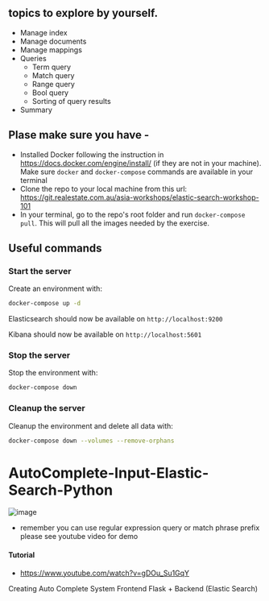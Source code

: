 

## topics to explore by yourself.

- Manage index
- Manage documents 
- Manage mappings
- Queries
    - Term query
    - Match query
    - Range query
    - Bool query
    - Sorting of query results
- Summary

## Plase make sure you have - 


* Installed Docker following the instruction in https://docs.docker.com/engine/install/ (if they are not in your machine). Make sure `docker` and `docker-compose` commands are available in your terminal
* Clone the repo to your local machine from this url: https://git.realestate.com.au/asia-workshops/elastic-search-workshop-101
* In your terminal, go to the repo's root folder and run `docker-compose pull`. This will pull all the images needed by the exercise.

## Useful commands
### Start the server
Create an environment with:
```bash
docker-compose up -d
```

Elasticsearch should now be available on `http://localhost:9200`

Kibana should now be available on `http://localhost:5601`


### Stop the server
Stop the environment with:
```bash
docker-compose down
```

### Cleanup the server
Cleanup the environment and delete all data with:
```bash
docker-compose down --volumes --remove-orphans
```



# AutoComplete-Input-Elastic-Search-Python
![image](https://user-images.githubusercontent.com/39345855/88481649-ae6a4e80-cf2a-11ea-9ac7-cda7dbf1f519.png)
* remember you can use regular expression query or match phrase prefix please see youtube video for demo


#### Tutorial 
* https://www.youtube.com/watch?v=gDOu_Su1GqY

Creating  Auto Complete System Frontend Flask + Backend (Elastic Search)
